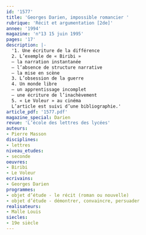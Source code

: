 ```yaml
---
id: '1577'
title: 'Georges Darien, impossible romancier '
rubrique: 'Récit et argumentation [2de]'
annee: '1994'
magazine: 'n°13 15 juin 1995'
pages: '17'
description: |-
  '1. Une écriture de la différence
  2. L’exemple de « Biribi »
  – la narration instantanée
  – l’absence de structure narrative
  – la mise en scène
  3. L’obsession de la guerre
  4. Un monde libre
  – un apprentissage incomplet
  – une écriture de l’inachèvement
  5. « Le Voleur » au cinéma
  L’article est suivi d’une bibliographie.'
article_pdf: '1577.pdf'
magazine_special: Darien
revue: 'L’école des lettres des lycées'
auteurs:
- Pierre Masson
disciplines:
- lettres
niveau_etudes:
- seconde
oeuvres:
- Biribi
- Le Voleur
ecrivains:
- Georges Darien
programmes:
- objet d’étude - le récit (roman ou nouvelle)
- objet d’étude - démontrer, convaincre, persuader
realisateurs:
- Malle Louis
siecles:
- 19e siècle
---
```

